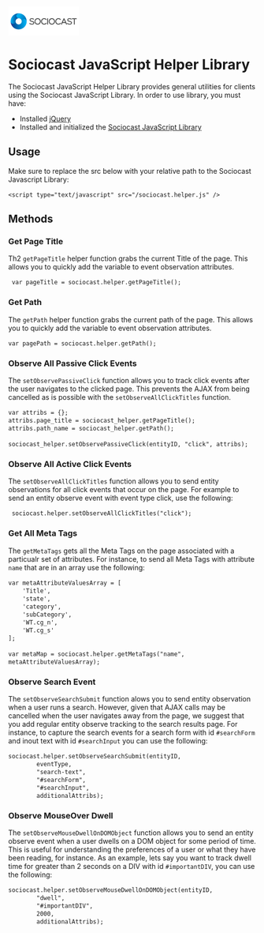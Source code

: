 ![Alt text](/images/logo.png)

# Sociocast JavaScript Helper Library 

The Sociocast JavaScript Helper Library provides general utilities for clients using the Sociocast JavaScript Library. In order to use library, you must have: 

* Installed [jQuery](http://www.jquery.com) 
* Installed and initialized the [Sociocast JavaScript Library](http://www.sociocast.com/dev-center/javascript-integration/)

## Usage
Make sure to replace the src below with your relative path to the Sociocast Javascript Library:

    <script type="text/javascript" src="/sociocast.helper.js" />

## Methods

### Get Page Title
Th2 `getPageTitle` helper function grabs the current Title of the page. This allows you to quickly add the variable to event observation attributes. 

     var pageTitle = sociocast.helper.getPageTitle();

### Get Path
The `getPath` helper function grabs the current path of the page. This allows you to quickly add the variable to event observation attributes.  

    var pagePath = sociocast.helper.getPath();

### Observe All Passive Click Events
The `setObservePassiveClick` function allows you to track click events after the user navigates to the clicked page. This prevents the AJAX from being cancelled as is possible with the `setObserveAllClickTitles` function. 

    var attribs = {};			
    attribs.page_title = sociocast_helper.getPageTitle();
    attribs.path_name = sociocast_helper.getPath();
			
    sociocast_helper.setObservePassiveClick(entityID, "click", attribs);

### Observe All Active Click Events
The `setObserveAllClickTitles` function allows you to send entity observations for all click events that occur on the page. For example to send an entity observe event with event type click, use the following:

     sociocast.helper.setObserveAllClickTitles("click");

### Get All Meta Tags
The `getMetaTags` gets all the Meta Tags on the page associated with a particualr set of attributes. For instance, to send all Meta Tags with attribute `name` that are in an array use the following:

    var metaAttributeValuesArray = [
        'Title',
        'state',
        'category',
        'subCategory',
        'WT.cg_n',
        'WT.cg_s'
    ];
    
    var metaMap = sociocast.helper.getMetaTags("name", metaAttributeValuesArray);


### Observe Search Event
The `setObserveSearchSubmit` function alows you to send entity observation when a user runs a search. However, given that AJAX calls may be cancelled when the user navigates away from the page, we suggest that you add regular entity observe tracking to the search results page. For instance, to capture the search events for a search form with id `#searchForm` and inout text with id `#searchInput` you can use the following:
    
    sociocast.helper.setObserveSearchSubmit(entityID, 
        	eventType, 
    		"search-text", 
	    	"#searchForm", 
    		"#searchInput",
	    	additionalAttribs);

### Observe MouseOver Dwell
The `setObserveMouseDwellOnDOMObject` function allows you to send an entity observe event when a user dwells on a DOM object for some period of time. This is useful for understanding the preferences of a user or what they have been reading, for instance. As an example, lets say you want to track dwell time for greater than 2 seconds on a DIV with id `#importantDIV`, you can use the following:

    sociocast.helper.setObserveMouseDwellOnDOMObject(entityID,
        	"dwell", 
    		"#importantDIV", 
    		2000, 
    		additionalAttribs);

